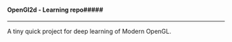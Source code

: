 #### OpenGl2d - Learning repo#####

-----------------------------------------------------

A tiny quick project for deep learning of Modern OpenGL.